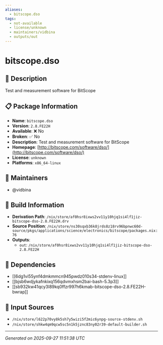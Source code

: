 ```yaml
---
aliases:
  - bitscope.dso
tags:
  - not-available
  - license/unknown
  - maintainers/vidbina
  - outputs/out
---
```


# bitscope.dso

## 📝 Description

Test and measurement software for BitScope

## 📋 Package Information

- **Name**: `bitscope.dso`
- **Version**: `2.8.FE22H`
- **Available**: ❌ No
- **Broken**: ✅ No
- **Description**: Test and measurement software for BitScope
- **Homepage**: [http://bitscope.com/software/dso/](http://bitscope.com/software/dso/)
- **License**: `unknown`
- **Platforms**: `x86_64-linux`
## 👥 Maintainers

- @vidbina


## 🔧 Build Information

- **Derivation Path**: `/nix/store/af0hsr8ixws2vv11y10hjq1si4lf1jiz-bitscope-dso-2.8.FE22H.drv`
- **Source Position**: `/nix/store/ns30sqxb36k8jrds8z18rv96bpnwc60d-source/pkgs/applications/science/electronics/bitscope/packages.nix:76`
- **Outputs**:
  - `out`:  `/nix/store/af0hsr8ixws2vv11y10hjq1si4lf1jiz-bitscope-dso-2.8.FE22H`

## 🔗 Dependencies

- [[6dg1vi55ynf4dmkmmcn945pwdz010s34-stdenv-linux]]
- [[bjsb6wdjykafnkixq156qdvmxhsm2bai-bash-5.3p3]]
- [[sb932kw41qcy3l89kq0ffzr997h6kmab-bitscope-dso-2.8.FE22H-bwrap]]

## 📁 Input Sources

- `/nix/store/l622p70vy8k5sh7y5wizi5f2mic6ynpg-source-stdenv.sh`
- `/nix/store/shkw4qm9qcw5sc5n1k5jznc83ny02r39-default-builder.sh`

---
*Generated on 2025-09-27 11:51:38 UTC*
